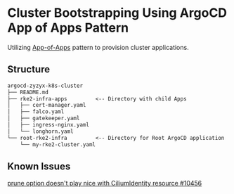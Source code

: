 # Cluster Bootstrapping Using ArgoCD App of Apps Pattern

Utilizing [App-of-Apps](https://argoproj.github.io/argo-cd/operator-manual/cluster-bootstrapping/) pattern to provision cluster applications.

## Structure

```txt
argocd-zyzyx-k8s-cluster
├── README.md
├── rke2-infra-apps         <-- Directory with child Apps
│   ├── cert-manager.yaml
│   ├── falco.yaml
│   ├── gatekeeper.yaml
│   ├── ingress-nginx.yaml
│   └── longhorn.yaml
└── root-rke2-infra         <-- Directory for Root ArgoCD application
    └── my-rke2-cluster.yaml
```

## Known Issues

[prune option doesn't play nice with CiliumIdentity resource #10456](https://github.com/argoproj/argo-cd/issues/10456)
